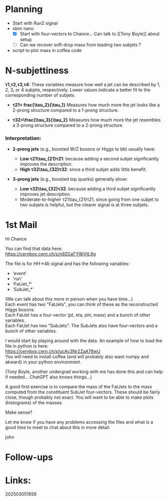 
# Planning

- Start with Run2 signal
- skim nano
	- [x] Start with four-vectors to Chance... Can talk to [[Tony Boyle]] about setup 
	- [ ] Can we recover soft-drop mass from leading two subjets ?
- script to plot mass in coffea code

# N-subjettiness

**τ1,τ2,τ3,τ4**: These variables measure how well a jet can be described by 1, 2, 3, or 4 subjets, respectively. Lower values indicate a better fit to the corresponding number of subjets.

- **τ21= frac{\tau_2}{\tau_1}**
    Measures how much more the jet looks like a 2-prong structure compared to a 1-prong structure.
    
- **τ32=\frac{\tau_3}{\tau_2}**
    Measures how much more the jet resembles a 3-prong structure compared to a 2-prong structure.
    

### Interpretation:

- **2-prong jets** (e.g., boosted W/Z bosons or Higgs to bb) usually have:
    
    - **Low τ21\tau_{21}τ21​**: because adding a second subjet significantly improves the description.
    - **High τ32\tau_{32}τ32​**: since a third subjet adds little benefit.
- **3-prong jets** (e.g., boosted top quarks) generally show:
    
    - **Low τ32\tau_{32}τ32​**: because adding a third subjet significantly improves jet description.
    - Moderate-to-higher τ21\tau_{21}τ21​, since going from one subjet to two subjets is helpful, but the clearer signal is at three subjets.

# 1st Mail


Hi Chance

You can find that data here:  
https://cernbox.cern.ch/s/n9ZGaTYl8jVtL9g  
  
The file is for HH->4b signal and has the following variables:  
- 'event'  
- 'run'  
- 'FatJet_*'  
- 'SubJet_*'  
  
(We can talk about this more in person when you have time...)  
Each event has two "FatJets", you can think of these as the reconstructed Higgs bosons.  
Each FatJet has a four-vector (pt, eta, phi, mass) and a bunch of other variables.  
Each FatJet has two "SubJets". The SubJets also have four-vectors and a bunch of other variables.  
  
I would start by playing around with the data. An example of how to load the file in python is here:  
https://cernbox.cern.ch/s/ucAc3Nr2ZaA78wU  
You will need to install coffea (and will probably also want numpy and akward) in your python environment. 

(Tony Boyle, another undergrad working with me has done this and can help if needed... ChatGPT also knows things...)  
  
A good first exercise is to compare the mass of the FatJets to the mass computed from the constituent SubJet four-vectors. These should be fairly close, though probably not exact. You will want to be able to make plots (histograms) of the masses.  
  
Make sense?  
  
Let me know if you have any problems accessing the files and what is a good time to meet to chat about this in more detail.  
  
john



# Follow-ups


# Links: 



202503051656
